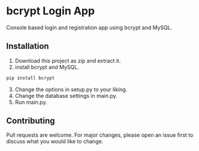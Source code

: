 # bcrypt Login App

Console based login and registration app using bcrypt and MySQL.

## Installation

1. Download this project as zip and extract it.
2. install bcrypt and MySQL.
```bash
pip install bcrypt
```
3. Change the options in setup.py to your liking.
4. Change the database settings in main.py.
5. Run main.py.

## Contributing
Pull requests are welcome. For major changes, please open an issue first to discuss what you would like to change.
